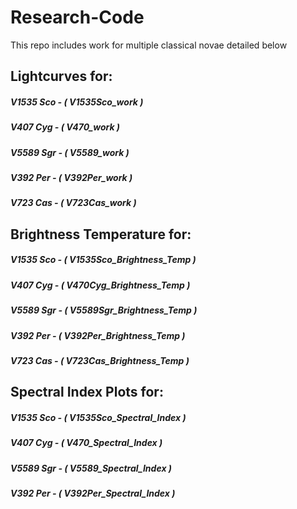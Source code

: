 # Research-Code

This repo includes work for multiple classical novae detailed below


## Lightcurves for:

##### V1535 Sco - ( V1535Sco_work )
##### V407 Cyg - ( V470_work )
##### V5589 Sgr - ( V5589_work )
##### V392 Per - ( V392Per_work )
##### V723 Cas - ( V723Cas_work )


## Brightness Temperature for:

##### V1535 Sco - ( V1535Sco_Brightness_Temp )
##### V407 Cyg - ( V470Cyg_Brightness_Temp )
##### V5589 Sgr - ( V5589Sgr_Brightness_Temp )
##### V392 Per - ( V392Per_Brightness_Temp )
##### V723 Cas - ( V723Cas_Brightness_Temp )

## Spectral Index Plots for:

##### V1535 Sco - ( V1535Sco_Spectral_Index )
##### V407 Cyg - ( V470_Spectral_Index )
##### V5589 Sgr - ( V5589_Spectral_Index )
##### V392 Per - ( V392Per_Spectral_Index )
